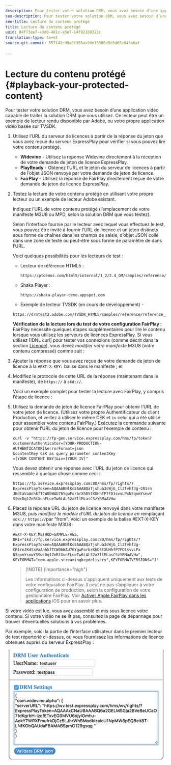 ```yaml
---
description: Pour tester votre solution DRM, vous avez besoin d’une application vidéo capable de traiter la solution DRM que vous utilisez. Ce lecteur peut être un exemple de lecteur rendu disponible par Adobe, ou votre propre application vidéo basée sur TVSDK.
seo-description: Pour tester votre solution DRM, vous avez besoin d’une application vidéo capable de traiter la solution DRM que vous utilisez. Ce lecteur peut être un exemple de lecteur rendu disponible par Adobe, ou votre propre application vidéo basée sur TVSDK.
seo-title: Lecture du contenu protégé
title: Lecture du contenu protégé
uuid: 84f73ee7-43d0-481c-a5e7-14f92169323c
translation-type: tm+mt
source-git-commit: 557f42cd9a6f356aa99e13386d9e8d65e043a6af

---
```



# Lecture du contenu protégé {#playback-your-protected-content}

Pour tester votre solution DRM, vous avez besoin d’une application vidéo capable de traiter la solution DRM que vous utilisez. Ce lecteur peut être un exemple de lecteur rendu disponible par Adobe, ou votre propre application vidéo basée sur TVSDK.

1. Utilisez l’URL du serveur de licences à partir de la réponse du jeton que vous avez reçue du serveur ExpressPlay pour vérifier si vous pouvez lire votre contenu protégé.

   * **Widevine** - Utilisez la réponse Widevine directement à la réception de votre demande de jeton de licence ExpressPlay.
   * **PlayReady** - Obtenez l’URL et le jeton du serveur de licences à partir de l’objet JSON renvoyé par votre demande de jeton de licence.
   * **FairPlay** - Utilisez la réponse de FairPlay directement reçue de votre demande de jeton de licence ExpressPlay.

1. Testez la lecture de votre contenu protégé en utilisant votre propre lecteur ou un exemple de lecteur Adobe existant.

   Indiquez l’URL de votre contenu protégé (l’emplacement de votre manifeste M3U8 ou MPD, selon la solution DRM que vous testez).

   Selon l’interface fournie par le lecteur avec lequel vous effectuez le test, vous pouvez être invité à fournir l’URL de licence et un jeton distincts sous forme de chaînes dans les champs de saisie, d’objet JSON collé dans une zone de texte ou peut-être sous forme de paramètre de  dans l’URL.

   Voici quelques possibilités pour les lecteurs de test :

   * Lecteur de référence HTML5 :

      ```
      https://ptdemos.com/html5/internal/1_2/2.4_GM/samples/reference/reference_player.html
      ```

   * Shaka Player :

      ```
      https://shaka-player-demo.appspot.com
      ```

   * Exemple de lecteur TVSDK (en cours de développement) -

   ```
   https://drmtest2.adobe.com/TVSDK_HTML5/samples/reference/reference_player.html
   ```

   **Vérification de la lecture lors du test de votre configuration FairPlay :** FairPlay nécessite quelques étapes supplémentaires pour lire le contenu lorsque vous utilisez les serveurs de licences ExpressPlay. Si vous utilisez [!DNL curl] pour tester vos connexions (comme décrit dans la section [Licence](../../multi-drm-workflows/quick-start/handle-the-licensing.md)), vous devez *modifier votre manifeste* M3U8 (votre contenu compressé) comme suit :

1. Ajouter la réponse que vous avez reçue de votre demande de jeton de licence à la `#EXT-X-KEY:` balise dans le manifeste ; et
1. Modifiez le protocole de cette URL de la réponse (maintenant dans le manifeste), de `https://` à `skd://`.

   Voici un exemple complet pour tester la lecture avec FairPlay, y compris l’étape de licence :

1. Utilisez la demande de jeton de licence FairPlay pour obtenir l’URL de votre jeton de licence. (Utilisez votre propre Authentificateur du client Production, et veillez à utiliser le même CEK et `iv` celui qui a été utilisé pour assembler votre contenu FairPlay.) Exécutez la commande suivante pour obtenir l’URL du jeton de licence pour l’exemple de contenu :

   ```
   curl -v "https://fp-gen.service.expressplay.com/hms/fp/token? 
   customerAuthenticator=[YOUR-PRODUCTION-AUTHENTICATOR]&errorFormat=json 
   &contentKey CEK as query parameter contentKey 
   =[YOUR CONTENT KEY]&iv=[YOUR IV]"
   ```

   Vous devez obtenir une réponse avec l’URL du jeton de licence qui ressemble à quelque chose comme ceci :

   ```
   https://fp.service.expressplay.com:80/hms/fp/rights/? 
   ExpressPlayToken=AQAAABNlKcEAAABQaTjshua3cWjG_Il3fvhf3g-CR1rn 
   JKdtaVaAnhkfTCW0bWAU76YgwForbrXhD5tXUHhfP7FD1svvLPxN5qomYsnwY 
   SSwcDq1ZnRtXunFLueTw6LAL52aZllMLasCSzYRMaAVHw 
   ```

1. Placez la réponse URL du jeton de licence renvoyé dans votre manifeste M3U8, puis *modifiez le modèle d’URL du jeton de licence en* remplaçant `sdk://` `https://`par &quot;from&quot;. Voici un exemple de la balise #EXT-X-KEY dans votre manifeste M3U8 :

   ```
   #EXT-X-KEY:METHOD=SAMPLE-AES, 
   URI="skd://fp.service.expressplay.com:80/hms/fp/rights/? 
   ExpressPlayToken=AQAAABNlKcEAAABQaTjshua3cWjG_Il3fvhf3g- 
   CR1rnJKdtaVaAnhkfTCW0bWAU76YgwForbrXhD5tXUHhfP7FD1svvLPx 
   N5qomYsnwYSSwcDq1ZnRtXunFLueTw6LAL52aZllMLasCSzYRMaAVHw", 
   KEYFORMAT="com.apple.streamingkeydelivery",KEYFORMATVERSIONS="1"
   ```

   >[!NOTE] {importance=&quot;high&quot;}
   >
   >Les informations ci-dessus s&#39;appliquent uniquement aux tests de votre configuration FairPlay. Il peut ne pas s’appliquer à votre configuration de production, selon la configuration de votre gestionnaire FairPlay. Voir [Activer Apple FairPlay dans les applications](../../../programming/tvsdk-3x-ios-prog/ios-3x-drm-content-security/ios-3x-apple-fairplay-tvsdk.md) iOS pour en savoir plus.

Si votre vidéo est lue, vous avez assemblé et mis sous licence votre contenu. Si votre vidéo ne se lit pas, consultez la page de dépannage pour trouver d’éventuelles solutions à vos problèmes.

<!--<a id="example_603D92A1F3924467B5D66EC862B8F59C"></a>-->

Par exemple, voici la partie de l’interface utilisateur dans le premier lecteur de test répertorié ci-dessus, où vous fournissez les informations de licence obtenues auprès du serveur ExpressPlay :

<!--<a id="fig_zjy_q2c_rw"></a>-->

![](assets/sample-player-drm-settings-web.png)
